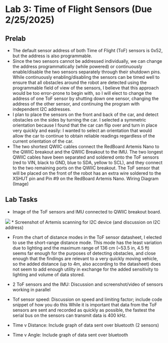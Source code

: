 # Lab 3: Time of Flight Sensors (Due 2/25/2025)

## Prelab
* The default sensor address of both Time of Flight (ToF) sensors is 0x52, but the address is also programmable.
* Since the two sensors cannot be addressed individually, we can change the address programmatically (while powered) or continuously enable/disable the two sensors separately through their shutdown pins. While continuously enabling/disabling the sensors can be timed well to ensure that all obstacles around the robot are detected using the programmable field of view of the sensors, I believe that this approach would be too error-prone to begin with, so I will elect to change the address of one ToF sensor by shutting down one sensor, changing the address of the other sensor, and continuing the program with independent I2C addresses.
* I plan to place the sensors on the front and back of the car, and detect obstacles on the sides by turning the car. I selected a symmetric orientation because I found that the car can flip over and turn in place very quickly and easily: I wanted to select an orientation that would allow the car to continue to obtain reliable readings regardless of the current orientation of the car. 
* The two shortest QWIIC cables connect the RedBoard Artemis Nano to the QWIIC breakout and the QWIIC Breakout to the IMU. The two longest QWIIC cables have been separated and soldered onto the ToF sensors (red to VIN, black to GND, blue to SDA, yellow to SCL), and they connect to the two remaining ports on the QWIIC breakout. The ToF sensor that will be placed on the front of the robot has an extra wire soldered to the XSHUT pin and Pin #9 on the RedBoard Artemis Nano.
Wiring Diagram (Image)

## Lab Tasks
* Image of the ToF sensors and IMU connected to QWIIC breakout board.
<img src="images/ToFSetup.png">
* Screenshot of Artemis scanning for I2C device (and discussion on I2C address)

* From the chart of distance modes in the ToF sensor datasheet, I elected to use the short-range distance mode. This mode has the least variation due to lighting and the maximum range of 136 cm (~53.5 in, 4.5 ft) seems far enough for the purposes of detecting obstacles, and close enough that the findings are relevant to a very quickly moving vehicle, so the added distance (up to 4m, also according to the datasheet) does not seem to add enough utility in exchange for the added sensitivity to lighting and volume of data stored.
* 2 ToF sensors and the IMU: Discussion and screenshot/video of sensors working in parallel

* Tof sensor speed: Discussion on speed and limiting factor; include code snippet of how you do this
While it is important that data from the ToF sensors are sent and recorded as quickly as possible, the fastest the serial bus on the sensors can transmit data is 400 kHz.
* Time v Distance: Include graph of data sent over bluetooth (2 sensors)

* Time v Angle: Include graph of data sent over bluetooth
